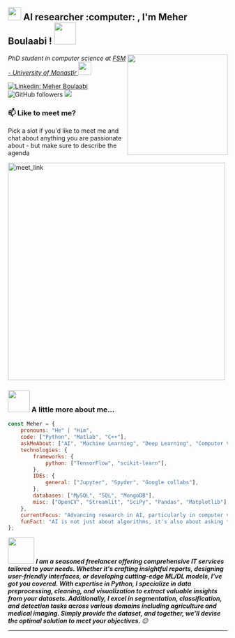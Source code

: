 <h2><img src="https://emojis.slackmojis.com/emojis/images/1531849430/4246/blob-sunglasses.gif?1531849430" width="30"/> AI researcher :computer: , I'm Meher Boulaabi ! <img src="https://media.giphy.com/media/12oufCB0MyZ1Go/giphy.gif" width="50"></h2>

<img align='right' src="https://media.giphy.com/media/M9gbBd9nbDrOTu1Mqx/giphy.gif" width="230">


<p><em> PhD student in computer science at <a href="https://um.rnu.tn/en/"> FSM - University of Monastir
</a><img src="https://media.giphy.com/media/WUlplcMpOCEmTGBtBW/giphy.gif" width="30"> 
</em></p>

[![Linkedin: Meher Boulaabi](https://img.shields.io/badge/-meher-blue?style=flat-square&logo=Linkedin&logoColor=white&link=https://www.linkedin.com/in/boulaabi-meher/)](https://www.linkedin.com/in/boulaabi-meher/)
![GitHub followers](https://img.shields.io/github/followers/boulaabimeher?label=Follow&style=social)
![](https://visitor-badge.glitch.me/badge?page_id=boulaabimeher)

### 📫 Like to meet me?

Pick a slot if you'd like to meet me and chat about anything you are passionate about - but make sure to describe the agenda

<a href="https://calendly.com/thesismeher" target="_blank"><img width="498" alt="meet_link" src="https://user-images.githubusercontent.com/15426564/144297439-f530f383-e73e-41e0-9914-a9b7d3f432e5.png"></a>

### <img src="https://media.giphy.com/media/VgCDAzcKvsR6OM0uWg/giphy.gif" width="50"> A little more about me...  

```javascript
const Meher = {
    pronouns: "He" | "Him",
    code: ["Python", "Matlab", "C++"],
    askMeAbout: ["AI", "Machine Learning", "Deep Learning", "Computer Vision", "Medical image analysis"],
    technologies: {
        frameworks: {
            python: ["TensorFlow", "scikit-learn"],
        },
        IDEs: {
            general: ["Jupyter", "Spyder", "Google collabs"],
        },
        databases: ["MySQL", "SQL", "MongoDB"],
        misc: ["OpenCV", "Streamlit", "SciPy", "Pandas", "Matplotlib"]
    },
    currentFocus: "Advancing research in AI, particularly in computer vision and image processing",
    funFact: "AI is not just about algorithms, it's also about asking the right questions!"
};
```

<img src="https://media.giphy.com/media/LnQjpWaON8nhr21vNW/giphy.gif" width="60"> <em><b>I am a seasoned freelancer offering comprehensive IT services tailored to your needs. Whether it's crafting insightful reports, designing user-friendly interfaces, or developing cutting-edge ML/DL models, I've got you covered. With expertise in Python, I specialize in data preprocessing, cleaning, and visualization to extract valuable insights from your datasets. Additionally, I excel in segmentation, classification, and detection tasks across various domains including agriculture and medical imaging. Simply provide the dataset, and together, we'll devise the optimal solution to meet your objectives. </b> 😊</em>

---
<!--START_SECTION:waka-->

<!-- comment

![Code Time](http://img.shields.io/badge/Code%20Time-2%2C816%20hrs%2041%20mins-blue)

![Profile Views](http://img.shields.io/badge/Profile%20Views-1194-blue)

![Lines of code](https://img.shields.io/badge/From%20Hello%20World%20I%27ve%20Written-4.1%20million%20lines%20of%20code-blue)

**🐱 My GitHub Data** 

> 📦 185.8 kB Used in GitHub's Storage 
 > 
> 🏆 34 Contributions in the Year 2024
 > 
> 🚫 Not Opted to Hire
 > 
> 📜 22 Public Repositories 
 > 
> 🔑 23 Private Repositories 
 > 
**I'm an Early 🐤** 

```text
🌞 Morning                758 commits         ██████████████░░░░░░░░░░░   19.37 % 
🌆 Daytime                1768 commits        ██████████░░░░░░░░░░░░░░░   40.52 % 
🌃 Evening                1285 commits        ███████░░░░░░░░░░░░░░░░░░   29.45 % 
🌙 Night                  552 commits         ███░░░░░░░░░░░░░░░░░░░░░░   12.65 % 
```
📅 **I'm Most Productive on Sunday** 

```text
Monday                   548 commits         ███░░░░░░░░░░░░░░░░░░░░░░   12.56 % 
Tuesday                  603 commits         ███░░░░░░░░░░░░░░░░░░░░░░   13.82 % 
Wednesday                710 commits         ████░░░░░░░░░░░░░░░░░░░░░   16.27 % 
Thursday                 580 commits         ███░░░░░░░░░░░░░░░░░░░░░░   13.29 % 
Friday                   456 commits         ███░░░░░░░░░░░░░░░░░░░░░░   10.45 % 
Saturday                 558 commits         ███░░░░░░░░░░░░░░░░░░░░░░   12.79 % 
Sunday                   908 commits         █████░░░░░░░░░░░░░░░░░░░░   20.81 % 
```


📊 **This Week I Spent My Time On** 

```text
🕑︎ Time Zone: Asia/Dubai

💬 Programming Languages: 
TypeScript               4 hrs 36 mins       █████████░░░░░░░░░░░░░░░░   34.09 % 
Dart                     3 hrs 21 mins       ██████░░░░░░░░░░░░░░░░░░░   24.81 % 
YAML                     1 hr 33 mins        ███░░░░░░░░░░░░░░░░░░░░░░   11.51 % 
JavaScript               1 hr 26 mins        ███░░░░░░░░░░░░░░░░░░░░░░   10.71 % 
.env file                31 mins             █░░░░░░░░░░░░░░░░░░░░░░░░   03.84 % 

🔥 Editors: 
WebStorm                 9 hrs 12 mins       █████████████████░░░░░░░░   68.10 % 
Android Studio           4 hrs 18 mins       ████████░░░░░░░░░░░░░░░░░   31.90 % 

💻 Operating System: 
Windows                      12 hrs 31 mins / Day     █████████████████████████   100.00 % 
```

**I Mostly Code in JavaScript** 

```text
JavaScript               32 repos            ███████████░░░░░░░░░░░░░░   45.07 % 
CSS                      6 repos             ██░░░░░░░░░░░░░░░░░░░░░░░   08.45 % 
Dart                     5 repos             ██░░░░░░░░░░░░░░░░░░░░░░░   07.04 % 
TypeScript               5 repos             ██░░░░░░░░░░░░░░░░░░░░░░░   07.04 % 
Python                   4 repos             █░░░░░░░░░░░░░░░░░░░░░░░░   05.63 % 
```

